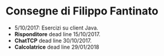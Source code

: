 # Consegne di Filippo Fantinato
* 5/10/2017: Esercizi su client Java.
* **Risponditore** dead line 15/10/2017.
* **ChatTCP** dead line 30/10/2017.
* **Calcolatrice** dead line 29/01/2018
